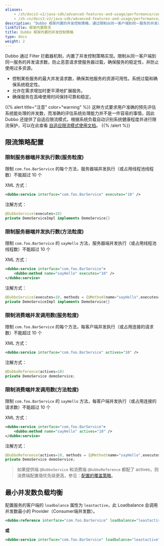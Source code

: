 ```yaml
---
aliases:
    - /zh/docs3-v2/java-sdk/advanced-features-and-usage/performance/concurrency-control/
    - /zh-cn/docs3-v2/java-sdk/advanced-features-and-usage/performance/concurrency-control/
description: "Dubbo 框架内置的并发控制策略，通过限制从同一客户端到同一服务的并发请求数，防止恶意请求使服务器过载，确保服务的稳定性，并防止使用过多资源。"
linkTitle: 框架内置限流
title: Dubbo 框架内置的并发控制策略
type: docs
weight: 2
---
```


Dubbo 通过 Filter 拦截器机制，内置了并发控制策略实现。限制从同一客户端到同一服务的并发请求数，防止恶意请求使服务器过载，确保服务的稳定性，并防止使用过多资源。

* 控制某些服务的最大并发请求数，确保其他服务的资源可用性。系统过载和确保系统稳定性。
* 允许在需求增加时更平滑地扩展服务。
* 确保服务在高峰使用时间保持可靠和稳定。

{{% alert title="注意" color="warning" %}}
这种方式要求用户准确的预先评估系统能处理的并发数，而准确的评估系统处理能力并不是一件容易的事情，因此 Dubbo 还提供了自适应限流模式，根据系统负载自动识别系统健康程度并进行限流保护，可以在此查看 [自适应限流模式使用文档](../adaptive-concurrency-control)。
{{% /alert %}}

## 限流策略配置
### 限制服务器端并发执行数(服务粒度)

限制 `com.foo.BarService` 的每个方法，服务器端并发执行（或占用线程池线程数）不能超过 10 个

XML 方式：
```xml
<dubbo:service interface="com.foo.BarService" executes="10" />
```

注解方式：
```java
@DubboService(executes=10)
private DemoServiceImpl implements DemoService{}
```

### 限制服务器端并发执行数(方法粒度)

限制 `com.foo.BarService` 的 `sayHello` 方法，服务器端并发执行（或占用线程池线程数）不能超过 10 个

XML 方式：
```xml
<dubbo:service interface="com.foo.BarService">
    <dubbo:method name="sayHello" executes="10" />
</dubbo:service>
```

注解方式：
```java
@DubboService(executes=10, methods = {@Method(name="sayHello",executes=10)})
private DemoServiceImpl implements DemoService{}
```

### 限制消费端并发调用数(服务粒度)

限制 `com.foo.BarService` 的每个方法，每客户端并发执行（或占用连接的请求数）不能超过 10 个

XML 方式：
```xml
<dubbo:service interface="com.foo.BarService" actives="10" />
```

注解方式：
```java
@DubboReference(actives=10)
private DemoService demoService;
```

### 限制消费端并发调用数(方法粒度)

限制 `com.foo.BarService` 的 `sayHello` 方法，每客户端并发执行（或占用连接的请求数）不能超过 10 个

XML 方式：
```xml
<dubbo:service interface="com.foo.BarService">
    <dubbo:method name="sayHello" actives="10" />
</dubbo:service>
```

注解方式：
```java
@DubboReference(actives=10, methods = {@Method(name="sayHello",executes=10)})
private DemoService demoService;
```

> 如果提供端 `@DubboService` 和消费端 `@DubboReference` 都配了 actives，则消费端配置值优先级更高，参见：[配置的覆盖策略](https://dubbo.apache.org/zh-cn/overview/mannual/java-sdk/reference-manual/config/principle/)。

## 最小并发数负载均衡

配置服务的客户端的 `loadbalance` 属性为 `leastactive`，此 Loadbalance 会调用并发数最小的 Provider（Consumer端并发数）。

```xml
<dubbo:reference interface="com.foo.BarService" loadbalance="leastactive" />
```

**或**

```xml
<dubbo:service interface="com.foo.BarService" loadbalance="leastactive" />
```